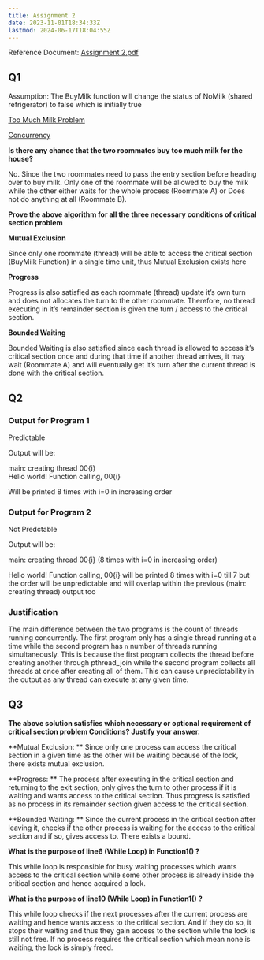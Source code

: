 ```yaml
---
title: Assignment 2
date: 2023-11-01T18:34:33Z
lastmod: 2024-06-17T18:04:55Z
---
```


Reference Document: [Assignment 2.pdf](assets/Assignment%202-20231101183723-aceqjys.pdf)

## Q1

Assumption: The BuyMilk function will change the status of NoMilk (shared refrigerator) to false which is initially true

[Too Much Milk Problem](https://people.cs.umass.edu/~emery/classes/cmpsci377/f07/scribe/scribe8-1.pdf)

[Concurrency](https://web.stanford.edu/~ouster/cgi-bin/cs140-winter16/lecture.php?topic=concurrency)

**Is there any chance that the two roommates buy too much milk for the house?**

No. Since the two roommates need to pass the entry section before heading over to buy milk. Only one of the roommate will be allowed to buy the milk while the other either waits for the whole process (Roommate  A) or Does not do anything at all (Roommate B).

**Prove the above algorithm for all the three necessary conditions of critical section problem**

**Mutual Exclusion**​

Since only one roommate (thread) will be able to access the critical section (BuyMilk Function) in a single time unit, thus Mutual Exclusion exists here

**Progress**

Progress is also satisfied as each roommate (thread) update it’s own turn and does not allocates the turn to the other roommate. Therefore, no thread executing in it’s remainder section is given the turn / access to the critical section.

**Bounded Waiting**

Bounded Waiting is also satisfied since each thread is allowed to access it’s critical section once and during that time if another thread arrives, it may wait (Roommate A) and will eventually get it’s turn after the current thread is done with the critical section.

## Q2

### Output for Program 1

Predictable

Output will be:

main: creating thread 00{i}\
Hello world! Function calling, 00{i}

Will be printed 8 times with i=0 in increasing order

### Output for Program 2

Not Predctable

Output will be:

main: creating thread 00{i} (8 times with i=0 in increasing order)

Hello world! Function calling, 00{i} will be printed 8 times with i=0 till 7 but the order will be unpredictable and will overlap within the previous (main: creating thread) output too

### Justification

The main difference between the two programs is the count of threads running concurrently. The first program only has a single thread running at a time while the second program has `n`​ number of threads running simultaneously. This is because the first program collects the thread before creating another through pthread\_join while the second program collects all threads at once after creating all of them. This can cause unpredictability in the output as any thread can execute at any given time.

## Q3

**The above solution satisfies which necessary or optional requirement of critical section problem Conditions? Justify your answer.**

\*\*Mutual Exclusion: \*\* Since only one process can access the critical section in a given time as the other will be waiting because of the lock, there exists mutual exclusion.

\*\*Progress: \*\* The process after executing in the critical section and returning to the exit section, only gives the turn to other process if it is waiting and wants access to the critical section. Thus progress is satisfied as no process in its remainder section given access to the critical section.

\*\*Bounded Waiting: \*\* Since the current process in the critical section after leaving it, checks if the other process is waiting for the access to the critical section and if so, gives access to. There exists a bound.

**What is the purpose of line6 (While Loop) in Function1() ?**

This while loop is responsible for busy waiting processes which wants access to the critical section while some other process is already inside the critical section and hence acquired a lock.

**What is the purpose of line10 (While Loop) in Function1() ?**

This while loop checks if the next processes after the current process are waiting and hence wants access to the critical section. And if they do so, it stops their waiting and thus they gain access to the section while the lock is still not free. If no process requires the critical section which mean none is waiting, the lock is simply freed.

